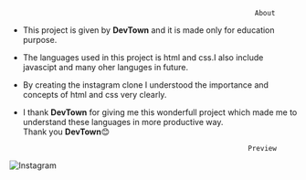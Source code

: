                                                                 About

* This project is given by **DevTown** and it is made only for education purpose.</br>
* The languages used in this project is html and css.I also include javascipt and many oher languges in future.</br>
* By creating the instagram clone I understood the importance and concepts of html and css very clearly.</br>
* I thank **DevTown** for giving me this wonderfull project which made me to understand these languages in more productive way.</br>
Thank you **DevTown**😊






                                                             Preview


![Instagram](https://user-images.githubusercontent.com/99186533/194580045-25b44255-f0a9-49c8-bc93-babf5889c39d.png)
